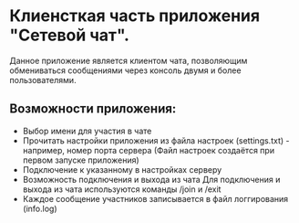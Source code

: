 # Клиенсткая часть приложения "Сетевой чат".
Данное приложение является клиентом чата, позволяющим обмениваться сообщениями через консоль двумя и более пользователями.

## Возможности приложения:
- Выбор имени для участия в чате
- Прочитать настройки приложения из файла настроек (settings.txt) - например, номер порта сервера 
  (Файл настроек создаётся при первом запуске приложения)
- Подключение к указанному в настройках серверу
- Возможность подключения и выхода из чата 
  Для подключения и выхода из чата используются команды /join и /exit
- Каждое сообщение участников записывается в файл логгирования (info.log)